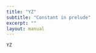 ```yaml
---
title: "YZ"
subtitle: "Constant in prelude"
excerpt: ""
layout: manual
---
```




```kcl
YZ
```




